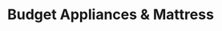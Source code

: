 ---
title: "Budget Appliances & Mattress"
url: /detroit/budget-appliances-und-mattress/
shop: Betten
---
